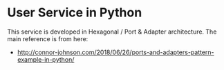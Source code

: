 # User Service in Python

This service is developed in Hexagonal / Port & Adapter architecture. The main reference is from here:

- http://connor-johnson.com/2018/06/26/ports-and-adapters-pattern-example-in-python/
